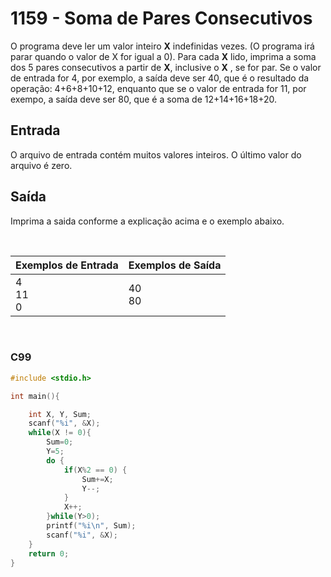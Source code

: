 1159 - Soma de Pares Consecutivos
=================================

O programa deve ler um valor inteiro **X** indefinidas vezes. (O programa irá parar quando o valor de X for igual a 0). Para cada **X** lido, imprima a soma dos 5 pares consecutivos a partir de **X**, inclusive o **X** , se for par. Se o valor de entrada for 4, por exemplo, a saída deve ser 40, que é o resultado da operação: 4+6+8+10+12, enquanto que se o valor de entrada for 11, por exempo, a saída deve ser 80, que é a soma de 12+14+16+18+20.

Entrada
-------

O arquivo de entrada contém muitos valores inteiros. O último valor do arquivo é zero.

Saída
-----

Imprima a saida conforme a explicação acima e o exemplo abaixo.

&nbsp;

| Exemplos de Entrada | Exemplos de Saída         |
|---------------------|---------------------------|
| 4 <br/> 11 <br/> 0  | 40 <br/> 80               |

&nbsp;

### C99

```c
#include <stdio.h>

int main(){

    int X, Y, Sum;
    scanf("%i", &X);
    while(X != 0){
        Sum=0;
        Y=5;
        do {
            if(X%2 == 0) {
                Sum+=X;
                Y--;
            }
            X++;
        }while(Y>0);
        printf("%i\n", Sum);
        scanf("%i", &X);
    }
    return 0;
}
```
